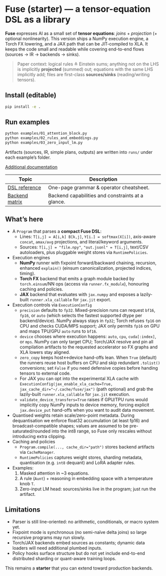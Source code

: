 # Fuse (starter) — a tensor-equation DSL as a library

**Fuse** expresses AI as a small set of **tensor equations**: *joins* + *projection* (+ optional nonlinearity).
This version ships a NumPy execution engine, a Torch FX lowering, and a JAX path that can be JIT-compiled to XLA.
It keeps the code small and readable while covering end-to-end flows (sources → IR → backends → sinks).

> Paper context: logical rules ≙ Einstein sums; anything not on the LHS is implicitly **projected** (summed) out;
> equations with the same LHS implicitly add; files are first-class **sources/sinks** (reading/writing tensors).

## Install (editable)

```bash
pip install -e .
```

## Run examples

```bash
python examples/01_attention_block.py
python examples/02_rules_and_embeddings.py
python examples/03_zero_input_lm.py
```

Artifacts (sources, IR, simple plans, outputs) are written into `runs/` under each example’s folder.

[Additional documentation](docs/)

| Topic | Description |
| ----- | ----------- |
| [DSL reference](docs/dsl_reference.md) | One-page grammar & operator cheatsheet. |
| [Backend matrix](docs/backend_matrix.md) | Backend capabilities and constraints at a glance. |

## What’s here

- A `Program` that parses a **compact Fuse DSL**:
  - Lines: `T[i,j] = A[i,k] B[k,j]`, `Y[i.] = softmax(X[i])`, axis-aware `concat`, `amax/avg` projections, and literal/keyword arguments.
  - Sources: `T[i,j] = "file.npy"`, `"out.jsonl" = T[i,j]`, text/CSV autoloaders, plus pluggable weight stores via `RuntimePolicies`.
- Execution engines
  - **NumPy** runner with fixpoint forward/backward chaining, recursion, enhanced `explain()` (einsum canonicalization, projected indices, timing).
  - **Torch FX** backend that emits a graph module backed by `torch.einsum`/NN ops (access via `runner.fx_module`), honouring caching and policies.
  - **JAX** backend that evaluates with `jax.numpy` and exposes a lazily-built `runner.xla_callable` for `jax.jit` export.
- Execution controls via `ExecutionConfig`
  - `precision` defaults to `fp32`. Mixed-precision runs can request `bf16`, `fp16`, or `auto` (which selects the fastest supported dtype per backend/device). NumPy always stays in `fp32`; Torch refuses `fp16` on CPU and checks CUDA/MPS support; JAX only permits `fp16` on GPU and maps TPU/GPU `auto` runs to `bf16`.
  - `device` chooses where execution happens: `auto`, `cpu`, `cuda[:index]`, or `mps`. NumPy can only target CPU; Torch/JAX resolve and pin all compilation artifacts to the requested accelerator so FX graphs and XLA lowers stay aligned.
  - `zero_copy` keeps host↔device hand-offs lean. When `True` (default) the runners reuse host buffers on CPU and skip redundant `.tolist()` conversions; set `False` if you need defensive copies before handing tensors to external code.
  - For JAX you can opt into the experimental XLA cache with `ExecutionConfig(jax_enable_xla_cache=True, jax_cache_dir="~/.cache/fuse/jax")` (path optional) and grab the lazily-built `runner.xla_callable` for `jax.jit` execution.
  - `validate_device_transfers=True` raises if GPU/TPU runs would implicitly copy NumPy inputs to device memory, forcing explicit `jax.device_put` hand-offs when you want to audit data movement.
- Quantised weights retain scale/zero-point metadata. During dequantisation we enforce float32 accumulation (at least fp16) and broadcast-compatible shapes; values are assumed to be pre-saturated/rounded into the int8 range, so Fuse only rescales without introducing extra clipping.
- Caching and policies
  - `Program.compile(..., cache_dir="path")` stores backend artifacts via `CacheManager`.
  - `RuntimePolicies` captures weight stores, sharding metadata, quantisation (e.g. `int8` dequant) and LoRA adapter rules.
- Examples:
  1. Masked attention in ~3 equations.
  2. A rule (`Aunt`) + reasoning in embedding space with a temperature knob `T`.
  3. Zero-input LM head: sources/sinks live in the program; just run the artifact.

## Limitations

- Parser is still line-oriented: no arithmetic, conditionals, or macro system yet.
- Fixpoint mode is synchronous (no semi-naïve delta joins) so large recursive programs may run slowly.
- Torch/JAX backends embed sources as constants; dynamic data loaders will need additional plumbed inputs.
- Policy hooks surface structure but do not yet include end-to-end distributed sharding or quant-aware training loops.

This remains a **starter** that you can extend toward production backends.
